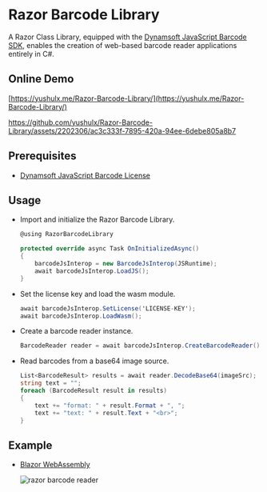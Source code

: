 # Razor Barcode Library
A Razor Class Library, equipped with the [Dynamsoft JavaScript Barcode SDK](https://www.npmjs.com/package/dynamsoft-javascript-barcode), enables the creation of web-based barcode reader applications entirely in C#.

## Online Demo
[https://yushulx.me/Razor-Barcode-Library/](https://yushulx.me/Razor-Barcode-Library/)

https://github.com/yushulx/Razor-Barcode-Library/assets/2202306/ac3c333f-7895-420a-94ee-6debe805a8b7



## Prerequisites
- [Dynamsoft JavaScript Barcode License](https://www.dynamsoft.com/customer/license/trialLicense?product=dbr&utm_source=github&utm_campaign=razor-barcode-library)


## Usage
- Import and initialize the Razor Barcode Library.
    
    ```csharp
    @using RazorBarcodeLibrary
    
    protected override async Task OnInitializedAsync()
    {
        barcodeJsInterop = new BarcodeJsInterop(JSRuntime);
        await barcodeJsInterop.LoadJS();
    }
    ```
- Set the license key and load the wasm module.
    
    ```csharp
    await barcodeJsInterop.SetLicense('LICENSE-KEY');
    await barcodeJsInterop.LoadWasm();
    ```

- Create a barcode reader instance.
    
    ```csharp
    BarcodeReader reader = await barcodeJsInterop.CreateBarcodeReader();
    ```

- Read barcodes from a base64 image source.
    
    ```csharp
    List<BarcodeResult> results = await reader.DecodeBase64(imageSrc);
    string text = "";
    foreach (BarcodeResult result in results)
    {
        text += "format: " + result.Format + ", ";
        text += "text: " + result.Text + "<br>";
    }
    ```

## Example
- [Blazor WebAssembly](https://github.com/yushulx/Razor-Barcode-Library/tree/main/example)
    
    ![razor barcode reader](https://user-images.githubusercontent.com/2202306/282373638-b2cf96db-8466-4c3a-a802-4fd39cec42cd.png)
